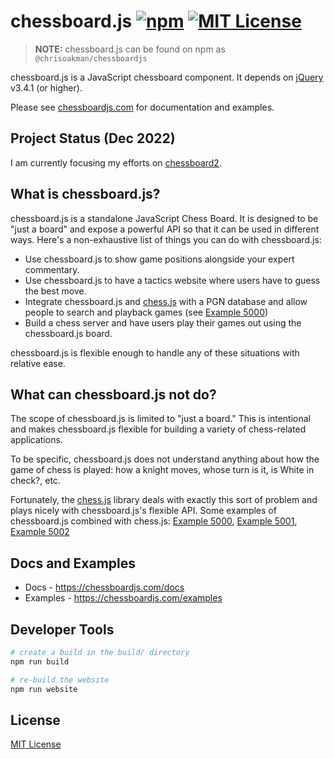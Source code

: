 # chessboard.js [![npm](https://img.shields.io/npm/v/@chrisoakman/chessboardjs.svg)](https://www.npmjs.com/package/@chrisoakman/chessboardjs) [![MIT License](https://img.shields.io/npm/l/@chrisoakman/chessboardjs)](https://github.com/oakmac/chessboardjs/blob/master/LICENSE.md)

> **NOTE:** chessboard.js can be found on npm as `@chrisoakman/chessboardjs`

chessboard.js is a JavaScript chessboard component. It depends on [jQuery] v3.4.1 (or higher).

Please see [chessboardjs.com] for documentation and examples.

## Project Status (Dec 2022)

I am currently focusing my efforts on [chessboard2].

[chessboard2]:https://github.com/oakmac/chessboard2

## What is chessboard.js?

chessboard.js is a standalone JavaScript Chess Board. It is designed to be "just
a board" and expose a powerful API so that it can be used in different ways.
Here's a non-exhaustive list of things you can do with chessboard.js:

- Use chessboard.js to show game positions alongside your expert commentary.
- Use chessboard.js to have a tactics website where users have to guess the best
  move.
- Integrate chessboard.js and [chess.js] with a PGN database and allow people to
  search and playback games (see [Example 5000])
- Build a chess server and have users play their games out using the
  chessboard.js board.

chessboard.js is flexible enough to handle any of these situations with relative
ease.

## What can chessboard.js **not** do?

The scope of chessboard.js is limited to "just a board." This is intentional and
makes chessboard.js flexible for building a variety of chess-related
applications.

To be specific, chessboard.js does not understand anything about how the game of
chess is played: how a knight moves, whose turn is it, is White in check?, etc.

Fortunately, the [chess.js] library deals with exactly this sort of problem and
plays nicely with chessboard.js's flexible API. Some examples of chessboard.js
combined with chess.js: [Example 5000], [Example 5001], [Example 5002]

## Docs and Examples

- Docs - <https://chessboardjs.com/docs>
- Examples - <https://chessboardjs.com/examples>

## Developer Tools

```sh
# create a build in the build/ directory
npm run build

# re-build the website
npm run website
```

## License

[MIT License](LICENSE.md)

[jQuery]:https://jquery.com/
[chessboardjs.com]:https://chessboardjs.com
[chess.js]:https://github.com/jhlywa/chess.js
[Example 5000]:https://chessboardjs.com/examples#5000
[Example 5001]:https://chessboardjs.com/examples#5001
[Example 5002]:https://chessboardjs.com/examples#5002
